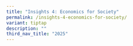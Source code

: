 ```yaml
---
title: "Insights 4: Economics for Society"
permalink: /insights-4-economics-for-society/
variant: tiptap
description: ""
third_nav_title: "2025"
---
```

